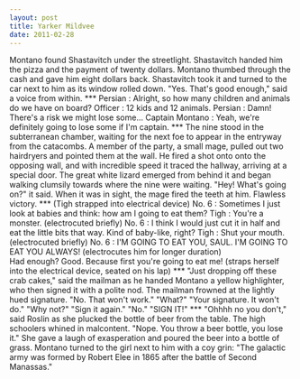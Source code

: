 ```yaml
---
layout: post
title: Yarker Mildvee
date: 2011-02-28
---
```

Montano found Shastavitch under the streetlight. Shastavitch handed him the
      pizza and the payment of twenty dollars. Montano thumbed through the cash and gave him eight
      dollars back. Shastavitch took it and turned to the car next to him as its window rolled
      down.    "Yes. That's good enough," said a voice from within.    ***      Persian  : Alright, so how many children and animals do we have on
      board?    Officer  : 12 kids and 12
      animals.    Persian  : Damn! There's
      a risk we might lose some...    Captain
      Montano  : Yeah, we're definitely going to lose some if I'm captain.    ***    The nine stood in the subterranean chamber,
      waiting for the next foe to appear in the entryway from the catacombs. A member of the party,
      a small mage, pulled out two hairdryers and pointed them at the wall. He fired a shot onto
      onto the opposing wall, and with incredible speed it traced the hallway, arriving at a special
      door. The great white lizard emerged from behind it and began walking clumsily towards where
      the nine were waiting. "Hey! What's going on?" it said. When it was in sight, the mage fired
      the teeth at him.    Flawless victory.    ***      (Tigh strapped into electrical
      device)        No.
      6  : Sometimes I just look at babies and think: how am I going to eat them?    Tigh  : You're a monster.   (electrocuted briefly)      No. 6  : I think I would just cut it in half and eat
      the little bits that way. Kind of baby-like, right?    Tigh  : Shut your mouth.   (electrocuted briefly)      No. 6  : I'M GOING TO EAT YOU, SAUL. I'M GOING TO EAT YOU ALWAYS!
        (electrocutes him for longer duration)  
      Had enough? Good. Because first you're going to eat me!   (straps herself into the electrical device, seated on his lap)    ***      "Just dropping off these crab cakes," said the
      mailman as he handed Montano a yellow highlighter, who then signed it with a polite nod. The
      mailman frowned at the lightly hued signature.    "No. That won't
      work."  "What?"  "Your signature. It won't do."  "Why
      not?"  "Sign it again."  "No."  "SIGN IT!"    ***    "Ohhhh no you don't," said Roslin as she plucked the bottle of
      beer from the table. The high schoolers whined in malcontent. "Nope. You throw a beer bottle,
      you lose it." She gave a laugh of exasperation and poured the beer into a bottle of
      grass.    Montano turned to the girl next to him with a coy grin: "The
      galactic army was formed by Robert Elee in 1865 after the battle of Second
      Manassas."